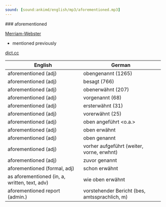 ```yaml
---
sound: [sound:ankimd/english/mp3/aforementioned.mp3]
---
```


\### aforementioned

[Merriam-Webster](https://www.merriam-webster.com/dictionary/aforementioned)

- mentioned previously

[dict.cc](https://www.dict.cc/aforementioned)

| English        | German       |
| -------------- | ------------ |
| aforementioned (adj) | obengenannt (1265) |
| aforementioned (adj) | besagt (766) |
| aforementioned (adj) | obenerwähnt (207) |
| aforementioned (adj) | vorgenannt (68) |
| aforementioned (adj) | ersterwähnt (31) |
| aforementioned (adj) | vorerwähnt (25) |
| aforementioned (adj) | oben angeführt <o.a.> |
| aforementioned (adj) | oben erwähnt |
| aforementioned (adj) | oben genannt |
| aforementioned (adj) | vorher aufgeführt (weiter, vorne, erwhnt) |
| aforementioned (adj) | zuvor genannt |
| aforementioned (formal, adj) | schon erwähnt |
| as aforementioned (in, a, written, text, adv) | wie oben erwähnt |
| aforementioned report (admin.) | vorstehender Bericht (bes, amtssprachlich, m) |

